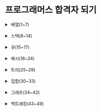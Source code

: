 # 프로그래머스 합격자 되기

<details>
<summary>&nbsp;배열(1~7)</summary>

* 1 - 저자님 깃허브
  https://github.com/retrogemHK/codingtest_java/blob/main/solution/01.java
* 2 - 저자님 깃허브
  https://github.com/retrogemHK/codingtest_java/blob/main/solution/02.java
* 3 - 두 개 뽑아서 더하기
  https://school.programmers.co.kr/learn/courses/30/lessons/68644
* 4 - 모의고사
  https://school.programmers.co.kr/learn/courses/30/lessons/42840
* 5 - 행렬의 곱셈
  https://school.programmers.co.kr/learn/courses/30/lessons/12949
* 6 - 실패율
  https://school.programmers.co.kr/learn/courses/30/lessons/42889
* 7 - 방문 길이
  https://school.programmers.co.kr/learn/courses/30/lessons/49994

</details>

<br/>

<details>
<summary>&nbsp;스택(8~14)</summary>

* 8 - 올바른 괄호
  https://school.programmers.co.kr/learn/courses/30/lessons/12909
* 9 - 저자님 깃허브
  https://github.com/retrogemHK/codingtest_java/blob/main/solution/09.java
* 10 - 괄호 회전하기
  https://school.programmers.co.kr/learn/courses/30/lessons/76502
* 11 - 짝지어 제거하기
  https://school.programmers.co.kr/learn/courses/30/lessons/12973
* 12 - 주식가격
  https://school.programmers.co.kr/learn/courses/30/lessons/42584
* 13 - 크레인 인형 뽑기 게임
  https://school.programmers.co.kr/learn/courses/30/lessons/64061
* 14 - 표 편집
  https://school.programmers.co.kr/learn/courses/30/lessons/81303
</details>

<br/>

<details>
<summary>&nbsp;큐(15~17)</summary>

* 15 - 요세푸스 문제
  https://github.com/retrogemHK/codingtest_java/blob/main/solution/15.java
* 16 - 기능 개발
  https://school.programmers.co.kr/learn/courses/30/lessons/42586
* 17 - 카드 뭉치
  https://school.programmers.co.kr/learn/courses/30/lessons/159994
</details>

<br/>

<details>
<summary>&nbsp;해시(18~24)</summary>

* 18 - 두 개의 수로 특정값 만들기
  https://github.com/retrogemHK/codingtest_java/blob/main/solution/18.java
* 19 - 완주하기 못한 선수
  https://school.programmers.co.kr/learn/courses/30/lessons/42576
* 20 - 할인 행사
  https://school.programmers.co.kr/learn/courses/30/lessons/131127
* 21 - 오픈채팅방
  https://school.programmers.co.kr/learn/courses/30/lessons/42888
* 22 - 베스트앨범
  https://school.programmers.co.kr/learn/courses/30/lessons/42579
* 23 - 신고 결과 받기
  https://school.programmers.co.kr/learn/courses/30/lessons/92334
* 24 - 메뉴 리뉴얼
  https://school.programmers.co.kr/learn/courses/30/lessons/72411
</details>

<br/>

<details>
<summary>&nbsp;트리(25~29)</summary>

* 25 - 트리 순회 
  https://github.com/retrogemHK/codingtest_java/blob/main/solution/25.java
* 26 - 예상 대진표
  https://school.programmers.co.kr/learn/courses/30/lessons/12985
* 27 - 다단계 칫솔 판매
  https://school.programmers.co.kr/learn/courses/30/lessons/77486
* 28 - 양과 늑대
  https://school.programmers.co.kr/learn/courses/30/lessons/92343
* 29 - 길 찾기 게임
  https://school.programmers.co.kr/learn/courses/30/lessons/42892
</details>

<br/>

<details>
<summary>&nbsp;집합(30~33)</summary>

* 30 - 간단한 유니온-파인드 알고리즘 구현하기
  https://github.com/retrogemHK/codingtest_java/blob/main/solution/30.java
* 31 - 폰켓몬
  https://school.programmers.co.kr/learn/courses/30/lessons/1845
* 32 - 영어 끝말잇기
  https://school.programmers.co.kr/learn/courses/30/lessons/12981
* 33 - 섬 연결하기
  https://school.programmers.co.kr/learn/courses/30/lessons/42861
</details>

<br/>

<details>
<summary>&nbsp;그래프(34~42)</summary>

* 34 - 깊이 우선 탐색 순회
  https://github.com/retrogemHK/codingtest_java/blob/main/solution/34.java
* 35 - 너비 우선 탐색 순회
  https://github.com/retrogemHK/codingtest_java/blob/main/solution/35.java
* 36 - 다익스트라 알고리즘
  https://github.com/retrogemHK/codingtest_java/blob/main/solution/36.java
* 37 - 게임 맵 최단 거리
  https://school.programmers.co.kr/learn/courses/30/lessons/1844
* 38 - 네트워크
  https://school.programmers.co.kr/learn/courses/30/lessons/43162
* 39 - 미로 탈출
  https://school.programmers.co.kr/learn/courses/30/lessons/159993
* 40 - 배달
  https://school.programmers.co.kr/learn/courses/30/lessons/12978
* 41 - 경주로 건설
  https://school.programmers.co.kr/learn/courses/30/lessons/67259
* 42 - 전력망을 둘로 나누기
  https://school.programmers.co.kr/learn/courses/30/lessons/86971
</details>

<br/>

<details>
<summary>&nbsp;백트래킹(43~49)</summary>

* 43 - 1부터 N까지 숫자 중 합이 10이 되는 조합 구하기
  https://github.com/retrogemHK/codingtest_java/blob/main/solution/44.java
* 44 - 스도쿠 퍼즐
  https://github.com/retrogemHK/codingtest_java/blob/main/solution/44.java
* 45 - 피로도
  https://school.programmers.co.kr/learn/courses/30/lessons/87946
* 46 - N-퀸
  https://school.programmers.co.kr/learn/courses/30/lessons/12952
* 47 - 양궁 대회
  https://school.programmers.co.kr/learn/courses/30/lessons/92342
* 48 - 외벽 점검
* 49 - 사라지는 발판
</details>